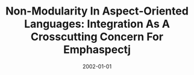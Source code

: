 ---
title: "Non-Modularity In Aspect-Oriented Languages: Integration As A Crosscutting Concern For Emphaspectj"
date: 2002-01-01
venue: "Proceedings of the 1st International Conference on Aspect-Oriented Software Development, AOSD 2002, University of Twente, Enschede, The Netherlands, April 22-26, 2002"
paperurl: https://doi.org/10.1145/508386.508390
authors: "Kevin J Sullivan, Lin Gu and Yuanfang Cai"
---